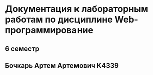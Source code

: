 # Документация к лабораторным работам по дисциплине Web-программирование

## 6 семестр

## Бочкарь Артем Артемович K4339
